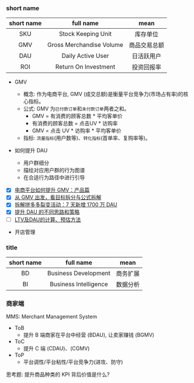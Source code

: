 ### short name

| short name |        full name         |     mean     |
| :--------: | :----------------------: | :----------: |
|    SKU     |    Stock Keeping Unit    |   库存单位   |
|    GMV     | Gross Merchandise Volume | 商品交易总额 |
|    DAU     |    Daily Active User     |  日活跃用户  |
|    ROI     |   Return On Investment   |  投资回报率  |

* GMV
  * 概念: 作为电商平台, GMV (成交总额)是衡量平台竞争力(市场占有率)的核心指标。
  * 公式: GMV 为`已付款订单`和`未付款订单`两者之和。
    * GMV = 有消费的顾客总数 * 平均客单价
    * 有消费的顾客总数 = 点击UV * 访购率
    * GMV = 点击 UV * 访购率 * 平均客单价
  * 指标: `流量指标`(用户数等)、`转化指标`(首单率、复购率等)。

* 如何提升 DAU
  * 用户群细分
  * 描绘对应用户群的行为图谱
  * 在合适行为路径中进行引导

- [x] [电商平台如何提升 GMV：产品篇](http://www.woshipm.com/pd/766707.html)
- [x] [从 GMV 出发，看目标拆分与公式拆解](http://www.woshipm.com/operate/4000572.html)
- [x] [拆解拼多多裂变活动：7 天新增 1700 万 DAU](http://www.woshipm.com/operate/2951693.html)
- [x] [提升 DAU 的不同思路和策略](http://www.woshipm.com/operate/2739697.html)
- [ ] [LTV及DAU的计算、预估方法](http://www.woshipm.com/operate/4091166.html)

* 开店管理

### title

| short name |       full name       |   mean   |
| :--------: | :-------------------: | :------: |
|     BD     | Business Development  | 商务扩展 |
|     BI     | Business Intelligence | 数据分析 |

### 商家端

MMS: Merchant Management System

* ToB
  * 提升 B 端商家在平台中经营 (BDAU), 让卖家赚钱 (BGMV)
* ToC
  * 提升 C 端 (CDAU)、(CGMV)
* ToP
  * 平台调性/平台粘性/平台竞争力(进攻、防守)

思考题: 提升商品种类的 KPI 背后价值是什么?

